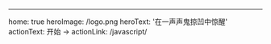 ---
home: true
heroImage: /logo.png
heroText: '在一声声鬼掠凹中惊醒'
actionText: 开始 →
actionLink: /javascript/